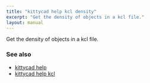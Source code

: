 ```yaml
---
title: "kittycad help kcl density"
excerpt: "Get the density of objects in a kcl file."
layout: manual
---
```


Get the density of objects in a kcl file.

### See also

* [kittycad help](./kittycad_help)
* [kittycad help kcl](./kittycad_help_kcl)